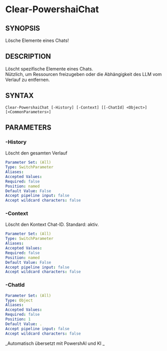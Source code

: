 ﻿---
external help file: powershai-help.xml
schema: 2.0.0
powershai: true
---

# Clear-PowershaiChat

## SYNOPSIS <!--!= @#Synop !-->
Lösche Elemente eines Chats!

## DESCRIPTION <!--!= @#Desc !-->
Löscht spezifische Elemente eines Chats.  
Nützlich, um Ressourcen freizugeben oder die Abhängigkeit des LLM vom Verlauf zu entfernen.

## SYNTAX <!--!= @#Syntax !-->

```
Clear-PowershaiChat [-History] [-Context] [[-ChatId] <Object>] [<CommonParameters>]
```

## PARAMETERS <!--!= @#Params !-->

### -History
Löscht den gesamten Verlauf

```yml
Parameter Set: (All)
Type: SwitchParameter
Aliases: 
Accepted Values: 
Required: false
Position: named
Default Value: False
Accept pipeline input: false
Accept wildcard characters: false
```

### -Context
Löscht den Kontext 
Chat-ID. Standard: aktiv.

```yml
Parameter Set: (All)
Type: SwitchParameter
Aliases: 
Accepted Values: 
Required: false
Position: named
Default Value: False
Accept pipeline input: false
Accept wildcard characters: false
```

### -ChatId

```yml
Parameter Set: (All)
Type: Object
Aliases: 
Accepted Values: 
Required: false
Position: 1
Default Value: .
Accept pipeline input: false
Accept wildcard characters: false
```



<!--PowershaiAiDocBlockStart-->
_Automatisch übersetzt mit PowershAI und KI 
_
<!--PowershaiAiDocBlockEnd-->
